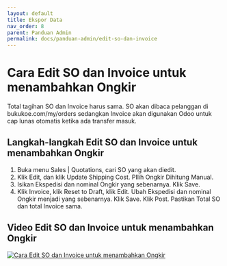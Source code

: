 ```yaml
---
layout: default
title: Ekspor Data
nav_order: 8
parent: Panduan Admin
permalink: docs/panduan-admin/edit-so-dan-invoice
---
```


# Cara Edit SO dan Invoice untuk menambahkan Ongkir

Total tagihan SO dan Invoice harus sama. SO akan dibaca pelanggan di bukukoe.com/my/orders sedangkan Invoice akan digunakan Odoo untuk cap lunas otomatis ketika ada transfer masuk. 

## Langkah-langkah Edit SO dan Invoice untuk menambahkan Ongkir
1. Buka menu Sales | Quotations, cari SO yang akan diedit.
2. Klik Edit, dan klik Update Shipping Cost. PIlih Ongkir Dihitung Manual.
3. Isikan Ekspedisi dan nominal Ongkir yang sebenarnya. Klik Save.
4. Klik Invoice, klik Reset to Draft, klik Edit. Ubah Ekspedisi dan nominal Ongkir menjadi yang sebenarnya. Klik Save. Klik Post. Pastikan Total SO dan total Invoice sama.

## Video Edit SO dan Invoice untuk menambahkan Ongkir

[![Cara Edit SO dan Invoice untuk menambahkan Ongkir](https://img.youtube.com/vi/33p5VE6slPU/0.jpg)](https://www.youtube.com/watch?v=33p5VE6slPU)
